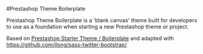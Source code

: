 #Prestashop Theme Boilerplate

Prestashop Theme Boilerplate is a 'blank canvas' theme built for developers to use as a foundation when starting a new Prestashop theme or project.

Based on [Prestashop Starter Theme / Boilerplate](http://www.markhesketh.co.uk/blog/prestashop-starter-theme-boilerplate/) and adapted with https://github.com/jlong/sass-twitter-bootstrap/
 